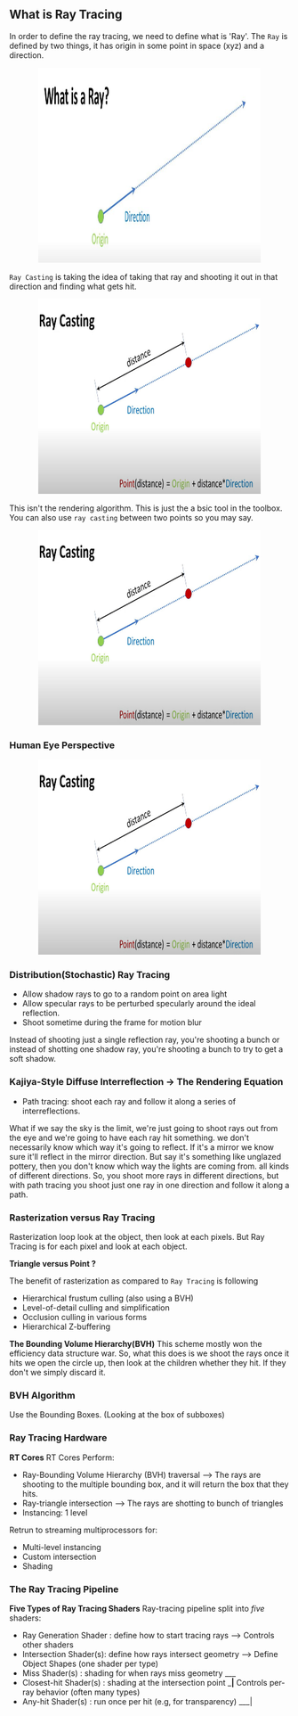 ## What is Ray Tracing

In order to define the ray tracing, we need to define what is 'Ray'.
The `Ray` is defined by two things, it has origin in some point in space (xyz) and a direction.

<p align="center">
  <img src="./images/ray.JPG" width="400" height="350">
</p>

`Ray Casting` is taking the idea of taking that ray and shooting it out in that direction and finding
what gets hit.

<p align="center">
  <img src="./images/ray_casting.JPG" width="400" height="350">
</p>

This isn't the rendering algorithm. This is just the a bsic tool in the toolbox. You can also use `ray casting` between two points so you may say.

<p align="center">
  <img src="./images/ray_casting.JPG" width="400" height="350">
</p>

### Human Eye Perspective

<p align="center">
  <img src="./images/ray_casting.JPG" width="400" height="350">
</p>

### Distribution(Stochastic) Ray Tracing
- Allow shadow rays to go to a random point on area light
- Allow specular rays to be perturbed specularly around the ideal reflection.
- Shoot sometime during the frame for motion blur

Instead of shooting just a single reflection ray, you're shooting a bunch or instead of shotting one shadow ray, you're shooting a bunch to try to get
a soft shadow.

### Kajiya-Style Diffuse Interreflection -> The Rendering Equation
- Path tracing: shoot each ray and follow it along a series of interreflections.

What if we say the sky is the limit, we're just going to shoot rays out from the eye and we're going to have each ray hit something.
we don't necessarily know which way it's going to reflect. If it's a mirror we know sure it'll reflect in the mirror direction.
But say it's something like unglazed pottery, then you don't know which way the lights are coming from. all kinds of different directions.
So, you shoot more rays in different directions, but with path tracing you shoot just one ray in one direction and follow it along a path.

### Rasterization versus Ray Tracing
Rasterization loop look at the object, then look at each pixels. But Ray Tracing is for each pixel and look at each object.

**Triangle versus Point ?**

The benefit of rasterization as compared to `Ray Tracing` is following
- Hierarchical frustum culling (also using a BVH)
- Level-of-detail culling and simplification
- Occlusion culling in various forms
- Hierarchical Z-buffering

**The Bounding Volume Hierarchy(BVH)**
This scheme mostly won the efficiency data structure war. So, what this does is we shoot the rays once it hits we open the circle up, then look at the children
whether they hit. If they don't we simply discard it.

### BVH Algorithm
Use the Bounding Boxes. (Looking at the box of subboxes)

### Ray Tracing Hardware
**RT Cores**
RT Cores Perform:
* Ray-Bounding Volume Hierarchy (BVH) traversal --> The rays are shooting to the multiple bounding box, and it will return the box that they hits.
* Ray-triangle intersection --> The rays are shotting to bunch of triangles 
* Instancing: 1 level

Retrun to streaming multiprocessors for:
* Multi-level instancing
* Custom intersection
* Shading

### The Ray Tracing Pipeline
**Five Types of Ray Tracing Shaders**
Ray-tracing pipeline split into *five* shaders:
* Ray Generation Shader : define how to start tracing rays --> Controls other shaders
* Intersection Shader(s): define how rays intersect geometry --> Define Object Shapes (one shader per type)
* Miss Shader(s)        : shading for when rays miss geometry       ___
* Closest-hit Shader(s) : shading at the intersection point         ___|__ Controls per-ray behavior (often many types)
* Any-hit Shader(s)     : run once per hit (e.g, for transparency)  ___|

